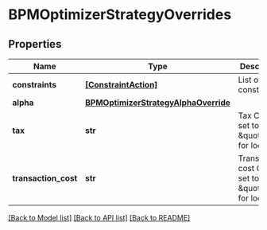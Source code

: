 # BPMOptimizerStrategyOverrides


## Properties
Name | Type | Description | Notes
------------ | ------------- | ------------- | -------------
**constraints** | [**[ConstraintAction]**](ConstraintAction.md) | List of constraints | [optional] 
**alpha** | [**BPMOptimizerStrategyAlphaOverride**](BPMOptimizerStrategyAlphaOverride.md) |  | [optional] 
**tax** | **str** | Tax  Can be set to \&quot;\&quot; for local | [optional] 
**transaction_cost** | **str** | Transaction cost  Can be set to \&quot;\&quot; for local | [optional] 

[[Back to Model list]](../README.md#documentation-for-models) [[Back to API list]](../README.md#documentation-for-api-endpoints) [[Back to README]](../README.md)


